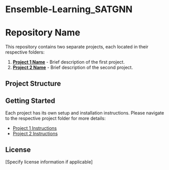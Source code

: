 # Ensemble-Learning_SATGNN
# Repository Name

This repository contains two separate projects, each located in their respective folders:

1. **[Project 1 Name](/folder1/)** - Brief description of the first project.
2. **[Project 2 Name](/folder2/)** - Brief description of the second project.

## Project Structure


## Getting Started

Each project has its own setup and installation instructions. Please navigate to the respective project folder for more details:

- [Project 1 Instructions](/folder1/README.md)
- [Project 2 Instructions](/folder2/README.md)

## License

[Specify license information if applicable]
